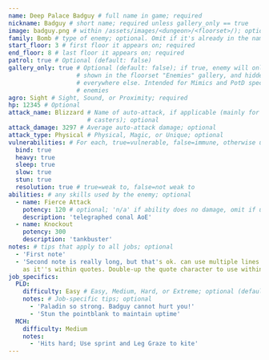 ```yaml
---
name: Deep Palace Badguy # full name in game; required
nickname: Badguy # short name; required unless gallery_only == true
image: badguy.png # within /assets/images/<dungeon>/<floorset>/); optional
family: Bomb # type of enemy; optional. Omit if it's already in the name
start_floor: 3 # first floor it appears on; required
end_floor: 8 # last floor it appears on; required
patrol: true # Optional (default: false)
gallery_only: true # Optional (default: false); if true, enemy will only be
                   # shown in the floorset "Enemies" gallery, and hidden
                   # everywhere else. Intended for Mimics and PotD special
                   # enemies
agro: Sight # Sight, Sound, or Proximity; required
hp: 12345 # Optional
attack_name: Blizzard # Name of auto-attack, if applicable (mainly for
                      # casters); optional
attack_damage: 3297 # Average auto-attack damage; optional
attack_type: Physical # Physical, Magic, or Unique; optional
vulnerabilities: # For each, true=vulnerable, false=immune, otherwise unknown
  bind: true
  heavy: true
  sleep: true
  slow: true
  stun: true
  resolution: true # true=weak to, false=not weak to
abilities: # any skills used by the enemy; optional
  - name: Fierce Attack
    potency: 120 # optional; 'n/a' if ability does no damage, omit if unknown
    description: 'telegraphed conal AoE'
  - name: Knockout
    potency: 300
    description: 'tankbuster'
notes: # tips that apply to all jobs; optional
  - 'First note'
  - 'Second note is really long, but that's ok. can use multiple lines as long
    as it''s within quotes. Double-up the quote character to use within'
job_specifics:
  PLD:
    difficulty: Easy # Easy, Medium, Hard, or Extreme; optional (default: Unrated)
    notes: # Job-specific tips; optional
      - 'Paladin so strong. Badguy cannot hurt you!'
      - 'Stun the pointblank to maintain uptime'
  MCH:
    difficulty: Medium
    notes:
      - 'Hits hard; Use sprint and Leg Graze to kite'
---
```

